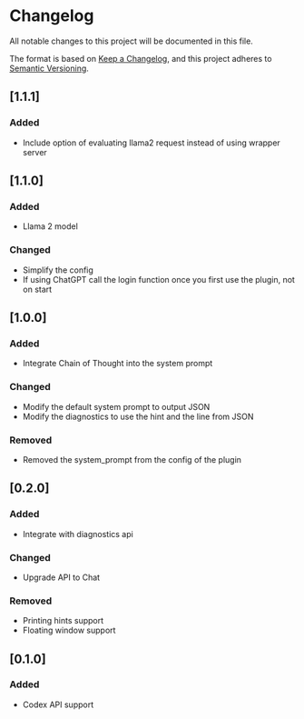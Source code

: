 # Changelog

All notable changes to this project will be documented in this file.

The format is based on [Keep a Changelog](https://keepachangelog.com/en/1.0.0/),
and this project adheres to [Semantic Versioning](https://semver.org/spec/v2.0.0.html).

## [1.1.1]

### Added

- Include option of evaluating llama2 request instead of using wrapper server

## [1.1.0]

### Added

- Llama 2 model

### Changed

- Simplify the config
- If using ChatGPT call the login function once you first use the plugin, not on start

## [1.0.0]

### Added

- Integrate Chain of Thought into the system prompt

### Changed

- Modify the default system prompt to output JSON
- Modify the diagnostics to use the hint and the line from JSON

### Removed

- Removed the system_prompt from the config of the plugin

## [0.2.0]

### Added

- Integrate with diagnostics api

### Changed

- Upgrade API to Chat

### Removed

- Printing hints support
- Floating window support

## [0.1.0]

### Added

- Codex API support

